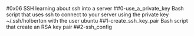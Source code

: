 #0x06 SSH
learning about ssh into a server
##0-use_a_private_key
 Bash script that uses ssh to connect to your server using the private key ~/.ssh/holberton with the user ubuntu
##1-create_ssh_key_pair
Bash script that create an RSA key pair
##2-ssh_config
